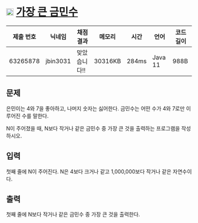 # <img width="20px"  src="https://d2gd6pc034wcta.cloudfront.net/tier/5.svg" class="solvedac-tier"> [가장 큰 금민수](https://www.acmicpc.net/problem/1526) 

| 제출 번호 | 닉네임 | 채점 결과 | 메모리 | 시간 | 언어 | 코드 길이 |
|---|---|---|---|---|---|---|
|63265878|jbin3031|맞았습니다!! |30316KB|284ms|Java 11|988B|

## 문제
<p>은민이는 4와 7을 좋아하고, 나머지 숫자는 싫어한다. 금민수는 어떤 수가 4와 7로만 이루어진 수를 말한다.</p>

<p>N이 주어졌을 때, N보다 작거나 같은 금민수 중 가장 큰 것을 출력하는 프로그램을 작성하시오.</p>

## 입력
<p>첫째 줄에 N이 주어진다. N은 4보다 크거나 같고 1,000,000보다 작거나 같은 자연수이다.</p>

## 출력
<p>첫째 줄에 N보다 작거나 같은 금민수 중 가장 큰 것을 출력한다.</p>

